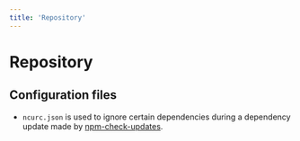 ```yaml
---
title: 'Repository'
---
```


# Repository

## Configuration files

- `ncurc.json` is used to ignore certain dependencies during a dependency update made by [npm-check-updates](https://www.npmjs.com/package/npm-check-updates).
